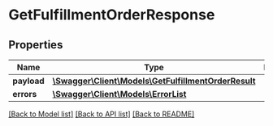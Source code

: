 # GetFulfillmentOrderResponse

## Properties
Name | Type | Description | Notes
------------ | ------------- | ------------- | -------------
**payload** | [**\Swagger\Client\Models\GetFulfillmentOrderResult**](GetFulfillmentOrderResult.md) |  | [optional] 
**errors** | [**\Swagger\Client\Models\ErrorList**](ErrorList.md) |  | [optional] 

[[Back to Model list]](../../README.md#documentation-for-models) [[Back to API list]](../../README.md#documentation-for-api-endpoints) [[Back to README]](../../README.md)

